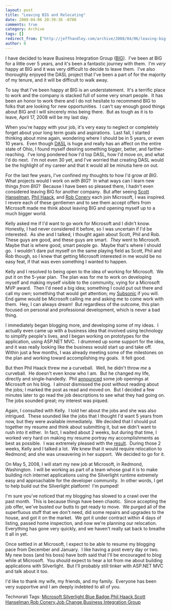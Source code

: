 ```yaml
---
layout: post
title: "Leaving BIG and Relocating"
date: 2008-04-06 20:39:38 -0700
comments: true
category: Archive
tags: []
redirect_from: ["http://jeffhandley.com/archive/2008/04/06/leaving-big-and-relocating"]
author: 0
---
```

<!-- more -->
<p>I have decided to leave Business Integration Group (<a href="http://www.bigsolutions.com" target="_blank">BIG</a>).  I've been at BIG for a little over 5 years, and it's been a fantastic journey with them.  I'm <em>very</em> happy at BIG and it was very difficult to decide to leave them.  I've also thoroughly enjoyed the DASL project that I've been a part of for the majority of my tenure, and it will be difficult to walk away.</p>  <p>To say that I've been happy at BIG is an understatement.  It's a terrific place to work and the company is stacked full of some very smart people.  It has been an honor to work there and I do not hesitate to recommend BIG to folks that are looking for new opportunities.  I can't say enough good things about BIG and I will sincerely miss being there.  But as tough as it is to leave, April 17, 2008 will be my last day.</p>  <p>When you're happy with your job, it's very easy to neglect or completely forget about your long term goals and aspirations.  Last fall, I started thinking about mine again, wondering where I should be in 5 years, or even 10 years.  Even though <a href="http://blog.jeffhandley.com/archive/2007/10/31/blog.jeffhandley.com-version-4.aspx" target="_blank">DASL</a> is huge and really has an affect on the entire state of Ohio, I found myself desiring something bigger, better, and farther-reaching.  I've long pondered how I'd top DASL, how I'd move on, and what I'd do next.  I'm not even 30 yet, and I've worried that creating DASL would be the highlight of my career and that it would all be minutia here on out.</p>  <p>For the last few years, I've confined my thoughts to how I'd grow <em>at BIG</em>.  What projects would I work on <em>with BIG</em>?  In what ways can I learn new things <em>from BIG</em>?  Because I have been so pleased there, I hadn't even considered leaving BIG for another company.  But after seeing <a href="http://www.hanselman.com/blog/BlueBadge.aspx" target="_blank">Scott Hanselman</a>, <a href="http://haacked.com/archive/2007/09/17/why-is-microsoft-removing-my-mvp-status.aspx" target="_blank">Phil Haack</a>, and <a href="http://blog.wekeroad.com/blog/microsoft-subsonic-and-me/" target="_blank">Rob Conery</a> each join Microsoft, I was inspired.  I revere each of these gentlemen and to see them accept offers from Microsoft made me think about leaving BIG and opening myself up to a much bigger world.</p>  <p>Kelly asked me if I'd want to go work for Microsoft and I didn't know.  Honestly, I had never considered it before, so I was uncertain if I'd be interested.  As she and I talked, I thought again about Scott, Phil and Rob.  These guys are good, and these guys are smart.  <em>They</em> went to Microsoft.  Maybe that is where good, smart people go.  Maybe that's where I should go.  I wouldn't dare put myself on the same playing field as Scott, Phil and Rob though, so I knew that getting Microsoft interested in me would be no easy feat, if that was even something I wanted to happen.</p>  <p>Kelly and I resolved to being open to the idea of working for Microsoft.  We put it on the 5-year plan.  The plan was for me to work on developing myself and making myself visible to the community, vying for a Microsoft MVP award.  Then I'd need a big idea; something I could put out there and call my own; something that would get attention; my <a href="http://subsonicproject.com/" target="_blank">Subsonic</a> if you will.  End game would be Microsoft calling me and asking me to come work with them.  Hey, I can always dream!  But regardless of the outcome, this plan focused on personal and professional development, which is never a bad thing.</p>  <p>I immediately began blogging more, and developing some of my ideas.  I actually even came up with a business idea that involved using technology to simplify people's lives, and I began working on prototypes for the application, using ASP.NET MVC.  I drummed up some support for the idea, and it was really looking like the business would start up and take off.  Within just a few months, I was already meeting some of the milestones on the plan and working toward accomplishing my goals.  It felt good.</p>  <p>But then Phil Haack threw me a curveball.  Well, he didn't throw <em>me</em> a curveball.  He doesn't even know who I am.  But he changed my life, directly and single-handedly.  Phil <a href="http://haacked.com/archive/2008/01/29/come-work-with-me-and-other-great-people.aspx" target="_blank">announced</a> some job openings at Microsoft on his blog.  I almost dismissed the post without reading about the jobs; I marked the post as read and moved on.  But I decided a few minutes later to go read the job descriptions to see what they had going on.  The jobs sounded great; my interest was piqued.</p>  <p>Again, I consulted with Kelly.  I told her about the jobs and she was also intrigued.  These sounded like the jobs that I thought I'd want 5 years from now, but they were available immediately.  We decided that I should put together my resume and think about submitting it, but we didn't want to rush into it either.  In fact, I waited about 2 weeks, but during that time, I worked very hard on making my resume portray my accomplishments as best as possible.  I was extremely pleased with the <a href="http://jeffhandley.com/resume.pdf" target="_blank">result</a>.  During those 2 weeks, Kelly and I talked a lot.  We knew that it would require relocation to Redmond; and she was unwavering in her support.  We decided to go for it.</p>  <p>On May 5, 2008, I will start my new job at Microsoft, in Redmond, Washington.  I will be working as part of a team whose goal it is to make building rich internet applications using the Silverlight runtime extremely easy and approachable for the developer community.  In other words, I get to help build out the Silverlight platform!  I'm pumped!</p>  <p>I'm sure you've noticed that my blogging has slowed to a crawl over the past month.  This is because things have been chaotic.  Since accepting the job offer, we've busted our butts to get ready to move.  We purged all of the superfluous stuff that we don't need, did some repairs and upgrades to the house, and got it on the market.  We got it under contract within 4 days of listing, passed home inspection, and now we're planning our relocation.  Everything has gone very quickly, and we haven't really sat back to breathe it all in yet.</p>  <p>Once settled in at Microsoft, I expect to be able to resume my blogging pace from December and January.  I like having a post every day or two.  My new boss (and his boss) have both said that I'll be encouraged to blog while at Microsoft.  You should expect to hear a lot from me about building applications with Silverlight.  But I'll probably still tinker with ASP.NET MVC and talk about it too.</p>  <p>I'd like to thank my wife, my friends, and my family.  Everyone has been very supportive and I am deeply indebted to all of you.</p>  <div class="wlWriterSmartContent" id="scid:0767317B-992E-4b12-91E0-4F059A8CECA8:af7619c9-8c17-44eb-81cd-237237676542" style="padding-right: 0px; display: inline; padding-left: 0px; padding-bottom: 0px; margin: 0px; padding-top: 0px">Technorati Tags: <a href="http://technorati.com/tags/Microsoft" rel="tag">Microsoft</a>,<a href="http://technorati.com/tags/Silverlight" rel="tag">Silverlight</a>,<a href="http://technorati.com/tags/Blue%20Badge" rel="tag">Blue Badge</a>,<a href="http://technorati.com/tags/Phil%20Haack" rel="tag">Phil Haack</a>,<a href="http://technorati.com/tags/Scott%20Hanselman" rel="tag">Scott Hanselman</a>,<a href="http://technorati.com/tags/Rob%20Conery" rel="tag">Rob Conery</a>,<a href="http://technorati.com/tags/Job%20Change" rel="tag">Job Change</a>,<a href="http://technorati.com/tags/Business%20Integration%20Group" rel="tag">Business Integration Group</a></div>

